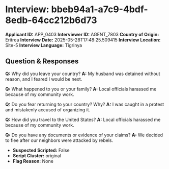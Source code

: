 # Interview: bbeb94a1-a7c9-4bdf-8edb-64cc212b6d73
**Applicant ID:** APP_0403
**Interviewer ID:** AGENT_7803
**Country of Origin:** Eritrea
**Interview Date:** 2025-05-28T17:48:25.509415
**Interview Location:** Site-5
**Interview Language:** Tigrinya

## Question & Responses

**Q:** Why did you leave your country?
**A:** My husband was detained without reason, and I feared I would be next.

**Q:** What happened to you or your family?
**A:** Local officials harassed me because of my community work.

**Q:** Do you fear returning to your country? Why?
**A:** I was caught in a protest and mistakenly accused of organizing it.

**Q:** How did you travel to the United States?
**A:** Local officials harassed me because of my community work.

**Q:** Do you have any documents or evidence of your claims?
**A:** We decided to flee after our neighbors were attacked by rebels.

- **Suspected Scripted:** False
- **Script Cluster:** original
- **Flag Reason:** None